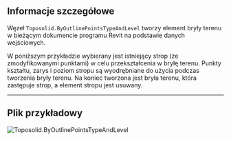 ## Informacje szczegółowe

Węzeł `Toposolid.ByOutlinePointsTypeAndLevel` tworzy element bryły terenu w bieżącym dokumencie programu Revit na podstawie danych wejściowych.

W poniższym przykładzie wybierany jest istniejący strop (ze zmodyfikowanymi punktami) w celu przekształcenia w bryłę terenu. Punkty kształtu, zarys i poziom stropu są wyodrębniane do użycia podczas tworzenia bryły terenu. Na koniec tworzona jest bryła terenu, która zastępuje strop, a element stropu jest usuwany.

___
## Plik przykładowy

![Toposolid.ByOutlinePointsTypeAndLevel](./Revit.Elements.Toposolid.ByOutlinePointsTypeAndLevel_img.jpg)
